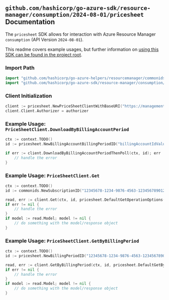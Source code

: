 
## `github.com/hashicorp/go-azure-sdk/resource-manager/consumption/2024-08-01/pricesheet` Documentation

The `pricesheet` SDK allows for interaction with Azure Resource Manager `consumption` (API Version `2024-08-01`).

This readme covers example usages, but further information on [using this SDK can be found in the project root](https://github.com/hashicorp/go-azure-sdk/tree/main/docs).

### Import Path

```go
import "github.com/hashicorp/go-azure-helpers/resourcemanager/commonids"
import "github.com/hashicorp/go-azure-sdk/resource-manager/consumption/2024-08-01/pricesheet"
```


### Client Initialization

```go
client := pricesheet.NewPriceSheetClientWithBaseURI("https://management.azure.com")
client.Client.Authorizer = authorizer
```


### Example Usage: `PriceSheetClient.DownloadByBillingAccountPeriod`

```go
ctx := context.TODO()
id := pricesheet.NewBillingAccountBillingPeriodID("billingAccountIdValue", "billingPeriodValue")

if err := client.DownloadByBillingAccountPeriodThenPoll(ctx, id); err != nil {
	// handle the error
}
```


### Example Usage: `PriceSheetClient.Get`

```go
ctx := context.TODO()
id := commonids.NewSubscriptionID("12345678-1234-9876-4563-123456789012")

read, err := client.Get(ctx, id, pricesheet.DefaultGetOperationOptions())
if err != nil {
	// handle the error
}
if model := read.Model; model != nil {
	// do something with the model/response object
}
```


### Example Usage: `PriceSheetClient.GetByBillingPeriod`

```go
ctx := context.TODO()
id := pricesheet.NewBillingPeriodID("12345678-1234-9876-4563-123456789012", "billingPeriodValue")

read, err := client.GetByBillingPeriod(ctx, id, pricesheet.DefaultGetByBillingPeriodOperationOptions())
if err != nil {
	// handle the error
}
if model := read.Model; model != nil {
	// do something with the model/response object
}
```
